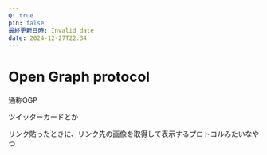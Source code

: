```yaml
---
Q: true
pin: false
最終更新日時: Invalid date
date: 2024-12-27T22:34
---
```

# Open Graph protocol

通称OGP

ツイッターカードとか

リンク貼ったときに、リンク先の画像を取得して表示するプロトコルみたいなやつ